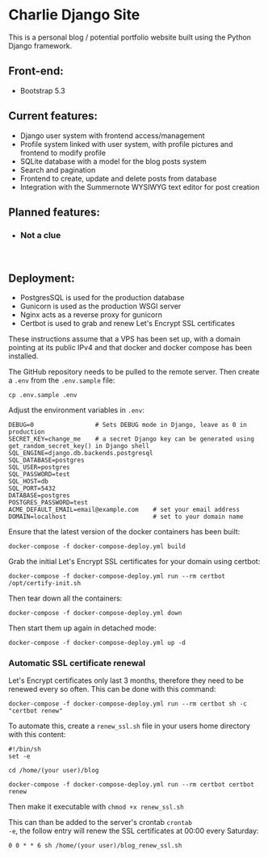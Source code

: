 # Charlie Django Site

This is a personal blog / potential portfolio website built using the Python Django framework.

## Front-end:
* Bootstrap 5.3

## Current features:
* Django user system with frontend access/management
* Profile system linked with user system, with profile pictures and frontend to modify profile
* SQLite database with a model for the blog posts system
* Search and pagination
* Frontend to create, update and delete posts from database
* Integration with the Summernote WYSIWYG text editor for post creation

## Planned features:
* ### Not a clue

<br>

## Deployment:
* PostgresSQL is used for the production database
* Gunicorn is used as the production WSGI server
* Nginx acts as a reverse proxy for gunicorn
* Certbot is used to grab and renew Let's Encrypt SSL certificates

These instructions assume that a VPS has been set up, with a domain pointing at its public IPv4 
and that docker and docker compose has been installed.

The GitHub repository needs to be pulled to the remote server. Then create a <code>.env</code> from the <code>.env.sample</code> file:

    cp .env.sample .env

Adjust the environment variables in <code>.env</code>:
    
    DEBUG=0                 # Sets DEBUG mode in Django, leave as 0 in production
    SECRET_KEY=change_me    # a secret Django key can be generated using get_random_secret_key() in Django shell
    SQL_ENGINE=django.db.backends.postgresql
    SQL_DATABASE=postgres
    SQL_USER=postgres
    SQL_PASSWORD=test
    SQL_HOST=db
    SQL_PORT=5432
    DATABASE=postgres
    POSTGRES_PASSWORD=test
    ACME_DEFAULT_EMAIL=email@example.com    # set your email address
    DOMAIN=localhost                        # set to your domain name

Ensure that the latest version of the docker containers has been built:

    docker-compose -f docker-compose-deploy.yml build

Grab the initial Let's Encrypt SSL certificates for your domain using certbot:

    docker-compose -f docker-compose-deploy.yml run --rm certbot /opt/certify-init.sh

Then tear down all the containers:

    docker-compose -f docker-compose-deploy.yml down

Then start them up again in detached mode:
    
    docker-compose -f docker-compose-deploy.yml up -d

### Automatic SSL certificate renewal
Let's Encrypt certificates only last 3 months, therefore they need to be renewed every so often. This 
can be done with this command:

    docker-compose -f docker-compose-deploy.yml run --rm certbot sh -c "certbot renew"

To automate this, create a <code>renew_ssl.sh</code> file in your users home directory with this content:

    #!/bin/sh
    set -e
    
    cd /home/(your user)/blog

    docker-compose -f docker-compose-deploy.yml run --rm certbot certbot renew

Then make it executable with <code>chmod +x renew_ssl.sh</code>

This can than be added to the server's crontab <code>crontab -e</code>, the follow entry will renew the SSL
certificates at 00:00 every Saturday:

    0 0 * * 6 sh /home/(your user)/blog_renew_ssl.sh
